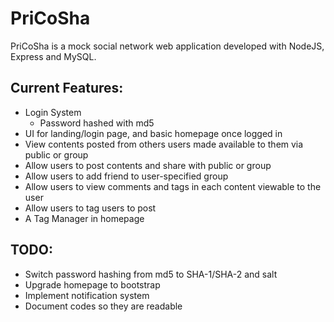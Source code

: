 # PriCoSha

PriCoSha is a mock social network web application developed with NodeJS, Express and MySQL.

## Current Features:
- Login System
  - Password hashed with md5
- UI for landing/login page, and basic homepage once logged in
- View contents posted from others users made available to them via public or group
- Allow users to post contents and share with public or group
- Allow users to add friend to user-specified group
- Allow users to view comments and tags in each content viewable to the user
- Allow users to tag users to post
- A Tag Manager in homepage 

## TODO:
- Switch password hashing from md5 to SHA-1/SHA-2 and salt
- Upgrade homepage to bootstrap
- Implement notification system
- Document codes so they are readable
